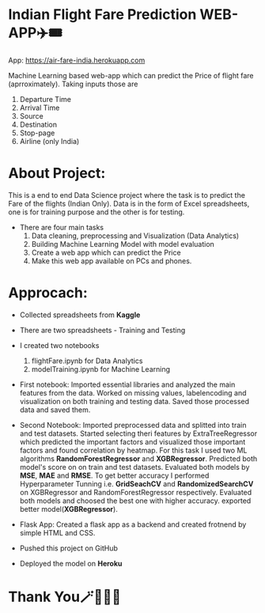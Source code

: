 # Indian Flight Fare Prediction WEB-APP✈️🎟

App: https://air-fare-india.herokuapp.com

Machine Learning based web-app which can predict the Price of flight fare (aprroximately). Taking inputs those are
1. Departure Time
2. Arrival Time
3. Source
4. Destination
5. Stop-page
6. Airline (only India)

# About Project:
  This is a end to end Data Science project where the task is to predict the Fare of the flights (Indian Only). Data is in the form of Excel spreadsheets, one is for training purpose and  the other is for testing.

- There are four main tasks 
  1. Data cleaning, preprocessing and Visualization (Data Analytics)
  2. Building Machine Learning Model with model evaluation
  3. Create a web app which can predict the Price
  4. Make this web app available on PCs and phones.
 
 # Approcach:
      
- Collected spreadsheets from **Kaggle**
- There are two spreadsheets - Training and Testing
- I created two notebooks 
    1. flightFare.ipynb for Data Analytics
    2. modelTraining.ipynb for Machine Learning
- First notebook: 
      Imported essential libraries and analyzed the main features from the data. Worked on missing values, labelencoding and visualization on both training and testing data.
                  Saved those processed data and saved them.
                  
- Second Notebook: 
        Imported preprocessed data and splitted into train and test datasets. Started selecting theri features by ExtraTreeRegressor which predicted the important factors and visualized those important factors and found correlation by heatmap.
                   For this task I used two ML algorithms **RandomForestRegressor** and **XGBRegressor**. Predicted both model's score on on train and test datasets. Evaluated both models by **MSE**, **MAE** and **RMSE**.
                   To get better accuracy I performed Hyperparameter Tunning i.e. **GridSeachCV** and **RandomizedSearchCV** on XGBRegressor and RandomForestRegressor respectively. Evaluated both models and choosed the best one with higher accuracy.
                   exported better model(**XGBRegressor**).
                   
- Flask App: Created a flask app as a backend and created frotnend by simple HTML and CSS.
- Pushed this project on GitHub
- Deployed the model on **Heroku**

# Thank You🪄🙋🏽‍♂️
